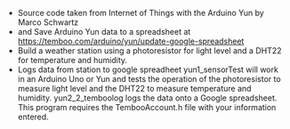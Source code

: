  * Source code taken from Internet of Things with the Arduino Yun by Marco Schwartz
 * and Save Arduino Yun data to a spreadsheet at https://temboo.com/arduino/yun/update-google-spreadsheet
 * Build a weather station using a photoresistor for light level and a DHT22 for temperature and humidity.
 * Logs data from station to google spreadheet
yun1_sensorTest will work in an Arduino Uno or Yun and tests the operation of the photoresistor to measure light level and the DHT22 to measure temperature and humidity.
yun2_2_temboolog logs the data onto a Google spreadsheet. This program requires the TembooAccount.h file with your information entered.
